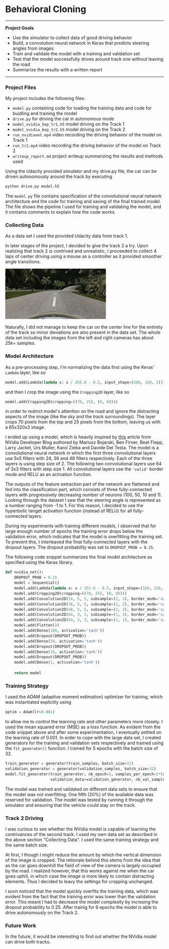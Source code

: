 # **Behavioral Cloning** 

---

**Project Goals**

* Use the simulator to collect data of good driving behavior
* Build, a convolution neural network in Keras that predicts steering angles from images
* Train and validate the model with a training and validation set
* Test that the model successfully drives around track one without leaving the road
* Summarize the results with a written report


[//]: # (Image References)

[center_driving_track2]: ./examples/center_driving_track2.jpg "Track 2 center driving."

---
### Project Files
My project includes the following files:
* `model.py` containing code for loading the training data and code for buidling and training the model
* `drive.py` for driving the car in autonomous mode
* `model_nvidia_5ep_tr1.h5` model driving on the Track 1
* `model_nvidia_6ep_tr2.h5` model driving on the Track 2
* `run_nvidianet.mp4` video recording the driving behavior of the model on Track 1
* `run_tr2.mp4` video recording the driving behavior of the model on Track 2
* `writeup_report.md` project writeup summarizing the results and methods used

Using the Udacity provided simulator and my drive.py file, the car can be driven autonomously around the track by executing 
```sh
python drive.py model.h5
```
The `model.py` file contains specification of the convolutional neural network architecture and the code for training and saving of the final trained model. The file shows the pipeline I used for training and validating the model, and it contains comments to explain how the code works.


### Collecting Data
As a data set I used the provided Udacity data from track 1. 

In later stages of the project, I decided to give the track 2 a try. Upon realizing that track 2 is contrived and unrealistic, I proceeded to collect 4 laps of center driving using a mouse as a controller as it provided smoother angle transitions. 

![Typical image of center driving on Track 2.][center_driving_track2]

Naturally, I did not manage to keep the car on the center line for the entirety of the track so minor deviations are also present in the data set. The whole data set including the images from the left and right cameras has about 25k+ samples.


### Model Architecture
As a pre-processing step, I'm normalizing the data first using the Keras' `Lambda` layer, like so
```python
model.add(Lambda(lambda x: x / 255.0 - 0.5, input_shape=(160, 320, 3)))
```
and then I crop the image using the `Cropping2D` layer, like so
```python
model.add(Cropping2D(cropping=((70, 25), (0, 0))))
```
in order to restrict model's attention on the road and ignore the distracting aspects of the image (like the sky and the track surroundings). The layer crops 70 pixels from the top and 25 pixels from the bottom, leaving us with a 65x320x3 image.

I ended up using a model, which is heavily inspired by [this](https://devblogs.nvidia.com/deep-learning-self-driving-cars/) article from NVidia Developer Blog authored by Mariusz Bojarski, Ben Firner, Beat Flepp, Larry Jackel, Urs Muller, Karol Zieba and Davide Del Testa. The model is a convolutional neural network in which the first three convolutional layers use 5x5 filters with 24, 36 and 48 filters respectively. Each of the three layers is using step size of 2. The following two convolutional layers use 64 of 3x3 filters with step size 1. All convolutional layers use the `'valid'` border mode and RELU as an activation function.

The outputs of the feature extraction part of the network are flattened and fed into the classification part, which consists of three fully-connected layers with progressively decreasing number of neurons (100, 50, 10 and 1). Looking through the dataset I saw that the steering angle is represented as a number ranging from -1 to 1. For this reason, I decided to use the hyperbolic tanget activation function (instead of RELU) for all fully-connected layers.

During my experiments with training different models, I observed that for large enough number of epochs the training error drops below the validation error, which indicates that the model is overfitting the training set. To prevent this, I interleaved the final fully-connected layers with the dropout layers. The dropout probability was set to `DROPOUT_PROB = 0.15`.

The following code snippet summarizes the final model architecture as specified using the Keras library.
```python
def nvidia_net():
    DROPOUT_PROB = 0.15
    model = Sequential()
    model.add(Lambda(lambda x: x / 255.0 - 0.5, input_shape=(160, 320, 3)))
    model.add(Cropping2D(cropping=((70, 25), (0, 0))))
    model.add(Convolution2D(24, 5, 5, subsample=(2, 2), border_mode='valid', activation='relu'))
    model.add(Convolution2D(36, 5, 5, subsample=(2, 2), border_mode='valid', activation='relu'))
    model.add(Convolution2D(48, 5, 5, subsample=(2, 2), border_mode='valid', activation='relu'))
    model.add(Convolution2D(64, 3, 3, subsample=(1, 1), border_mode='valid', activation='relu'))
    model.add(Convolution2D(64, 3, 3, subsample=(1, 1), border_mode='valid', activation='relu'))
    model.add(Flatten())
    model.add(Dense(100, activation='tanh'))
    model.add(Dropout(DROPOUT_PROB))
    model.add(Dense(50, activation='tanh'))
    model.add(Dropout(DROPOUT_PROB))
    model.add(Dense(10, activation='tanh'))
    model.add(Dropout(DROPOUT_PROB))
    model.add(Dense(1, activation='tanh'))

    return model
```


### Training Strategy
I used the ADAM (adaptive moment estimation) optimizer for training, which was instantiated explicitly using
```python
optim = Adam(lr=0.001)
```
to allow me to control the learning rate and other parameters more closely. I used the mean squared error (MSE) as a loss function. As evident from the code snippet above and after some experimentation, I eventually settled on the learning rate of 0.001. In order to cope with the large data set, I created generators for the training and validation sets respectively and trained using the `fit_generator()` function. I trained for 5 epochs with the batch size of 32.
```python
train_generator = generator(train_samples, batch_size=32)
validation_generator = generator(validation_samples, batch_size=32)
model.fit_generator(train_generator, nb_epoch=5, samples_per_epoch=2*len(train_samples),
                    validation_data=validation_generator, nb_val_samples=2*len(validation_samples))
```

The model was trained and validated on different data sets to ensure that the model was not overfitting. One fifth (20%) of the available data was reserved for validation. The model was tested by running it through the simulator and ensuring that the vehicle could stay on the track.


### Track 2 Driving
I was curious to see whether the NVidia model is capable of learning the contrivances of the second track. I used my own data set as described in the above section "Collecting Data". I used the same training strategy and the same batch size. 

At first, I though I might reduce the amount by which the vertical dimension of the image is cropped. The retionale behind this stems from the idea that as the car goes downhill the field of view of the camera is largely occupied by the road. I realized however, that this works against me when the car goes uphill, in which case the image is more likely to contain distracting elements. Thus I decided to leavy the settings for cropping unchanged.

I soon noticed that the model quickly overfits the training data, which was evident from the fact that the training error was lower than the validation error. This meant I had to decrease the model complexity by incresing the dropout probability to 0.25. After trainig for 6 epochs the model is able to drive autonomously on the Track 2. 


### Future Work
In the future, it would be interesting to find out whether the NVidia model can drive both tracks.